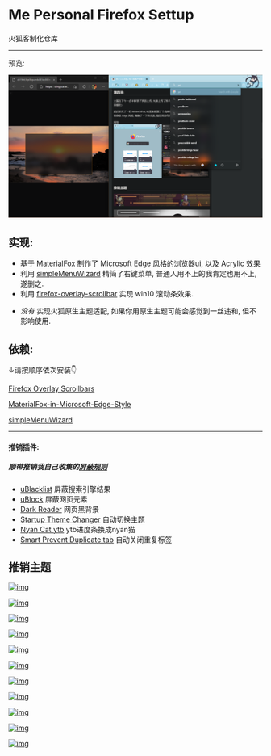 # Me Personal Firefox Settup
 火狐客制化仓库

---
预览:

![猜猜看哪个是火狐哪个是edge](https://github.com/isNijikawa/Me-Personal-Firefox-Settup/blob/main/asset/preview.png)

## 实现:
+ 基于 [MaterialFox][10] 制作了 Microsoft Edge 风格的浏览器ui, 以及 Acrylic 效果
+ 利用 [simpleMenuWizard][11] 精简了右键菜单, 普通人用不上的我肯定也用不上, 遂删之.
+ 利用 [firefox-overlay-scrollbar][9] 实现 win10 滚动条效果.
- *没有* 实现火狐原生主题适配, 如果你用原生主题可能会感觉到一丝违和, 但不影响使用. 

## 依赖:
↓请按顺序依次安装👇

[Firefox Overlay Scrollbars][9]

[MaterialFox-in-Microsoft-Edge-Style][7]

[simpleMenuWizard][8]

---
#### 推销插件:
##### 顺带推销我自己收集的[屏蔽规则][rule]
+ [uBlacklist][1] 屏蔽搜索引擎结果 
+ [uBlock][2] 屏蔽网页元素
+ [Dark Reader][3] 网页黑背景
+ [Startup Theme Changer][4] 自动切换主题
+ [Nyan Cat ytb][5] ytb进度条换成nyan猫
+ [Smart Prevent Duplicate tab][6] 自动关闭重复标签

## 推销主题
[![img](https://addons.cdn.mozilla.net/user-media/version-previews/full/3860/3860093.svg?modified=1628748740 "赞美太阳")](https://addons.mozilla.org/en-US/firefox/addon/prise-the-sun-dark-souls/)

[![img](https://addons.cdn.mozilla.net/user-media/version-previews/full/3860/3860127.svg?modified=1628758537 "猫猫!")](https://addons.mozilla.org/en-US/firefox/addon/lazy-cat-theme/)

[![img](https://addons.cdn.mozilla.net/user-media/version-previews/full/3860/3860107.svg?modified=1628755709 "猫耳初音")](https://addons.mozilla.org/en-US/firefox/addon/neko-miku-theme/)

[![img](https://addons.cdn.mozilla.net/user-media/version-previews/full/3860/3860115.svg?modified=1628757024 "vtb")](https://addons.mozilla.org/en-US/firefox/addon/pekora-theme/)

[![img](https://addons.cdn.mozilla.net/user-media/version-previews/full/3860/3860113.svg?modified=1628756578 "变身初音")](https://addons.mozilla.org/en-US/firefox/addon/yet-another-mikutheme/)

[![img](https://addons.cdn.mozilla.net/user-media/version-previews/full/3860/3860109.svg?modified=1628755886 "梓喵")](https://addons.mozilla.org/en-US/firefox/addon/animated-neko-azus-theme/)

[![img](https://addons.cdn.mozilla.net/user-media/version-previews/full/3860/3860140.png?modified=1628759675 "sus")](https://addons.mozilla.org/en-US/firefox/addon/amongsus-thutheme/)

[![img](https://addons.cdn.mozilla.net/user-media/version-previews/full/3860/3860121.svg?modified=1628757483 "米其林")](https://addons.mozilla.org/en-US/firefox/addon/run-michirun-run-theme/)

[![img](https://addons.cdn.mozilla.net/user-media/version-previews/full/3860/3860132.png?modified=1628759122 "圆形nyan")](https://addons.mozilla.org/en-US/developers/addon/fat-nyan-theme/edit)

[![img](https://addons.cdn.mozilla.net/user-media/version-previews/full/3860/3860136.png?modified=1628759532 "pop nyan")](https://addons.mozilla.org/en-US/firefox/addon/pop-nyan-theme/)

[![img](https://addons.cdn.mozilla.net/user-media/version-previews/full/3860/3860139.svg?modified=1628759616 "跳舞鲨鱼")](https://addons.mozilla.org/en-US/firefox/addon/left-shark-dance-theme/)


[1]: https://addons.mozilla.org/en-US/firefox/addon/startup-theme-changer/?utm_content=addons-manager-reviews-link&utm_medium=firefox-browser&utm_source=firefox-browser
[2]: https://addons.mozilla.org/en-US/firefox/addon/ublock-origin/
[3]: https://addons.mozilla.org/en-US/firefox/addon/darkreader/
[4]: https://addons.mozilla.org/en-US/firefox/addon/startup-theme-changer/?utm_source=addons.mozilla.org&utm_medium=referral&utm_content=search
[5]: https://addons.mozilla.org/en-US/firefox/addon/nyan-cat-youtube-enhancement/?utm_source=addons.mozilla.org&utm_medium=referral&utm_content=search
[6]: https://addons.mozilla.org/en-US/firefox/addon/smart-prevent-duplicate-tabs/?utm_source=addons.mozilla.org&utm_medium=referral&utm_content=search
[rule]: https://github.com/isNijikawa/Universal-Web-Filter-rules
[7]: https://github.com/isNijikawa/MaterialFox-in-Microsoft-Edge-Style
[8]: https://github.com/isNijikawa/simpleMenuWizard
[9]: https://github.com/spencerwooo/firefox-overlay-scrollbar
[10]: https://github.com/muckSponge/MaterialFox
[11]: https://github.com/stonecrusher/simpleMenuWizard
